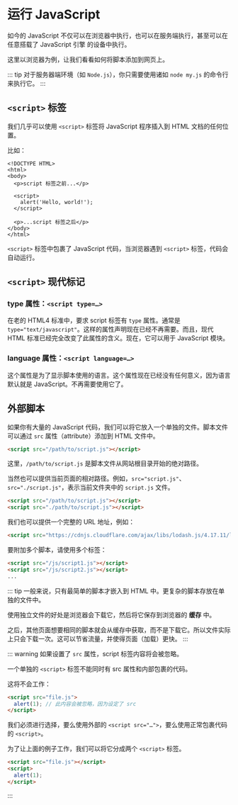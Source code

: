 # 运行 JavaScript

如今的 JavaScript 不仅可以在浏览器中执行，也可以在服务端执行，甚至可以在任意搭载了 JavaScript 引擎 的设备中执行。

这里以浏览器为例，让我们看看如何将脚本添加到网页上。

::: tip
对于服务器端环境（如 `Node.js`），你只需要使用诸如 `node my.js` 的命令行来执行它。
:::

## `<script>` 标签

我们几乎可以使用 `<script>` 标签将 JavaScript 程序插入到 HTML 文档的任何位置。

比如：

```html{6-8}
<!DOCTYPE HTML>
<html>
<body>
  <p>script 标签之前...</p>

  <script>
    alert('Hello, world!');
  </script>

  <p>...script 标签之后</p>
</body>
</html>
```

`<script>` 标签中包裹了 JavaScript 代码，当浏览器遇到 `<script>` 标签，代码会自动运行。

## `<script>` 现代标记

### type 属性：`<script type=…>`

在老的 HTML4 标准中，要求 script 标签有 `type` 属性。通常是 `type="text/javascript"`。这样的属性声明现在已经不再需要。而且，现代 HTML 标准已经完全改变了此属性的含义。现在，它可以用于 JavaScript 模块。

### language 属性：`<script language=…>`

这个属性是为了显示脚本使用的语言。这个属性现在已经没有任何意义，因为语言默认就是 JavaScript。不再需要使用它了。

## 外部脚本

如果你有大量的 JavaScript 代码，我们可以将它放入一个单独的文件。脚本文件可以通过 `src` 属性（attribute）添加到 HTML 文件中。

```html
<script src="/path/to/script.js"></script>
```

这里，`/path/to/script.js` 是脚本文件从网站根目录开始的绝对路径。

当然也可以提供当前页面的相对路径。例如，`src="script.js"`、`src="./script.js"`，表示当前文件夹中的 `script.js` 文件。

```html
<script src="/path/to/script.js"></script>
<script src="./path/to/script.js"></script>
```

我们也可以提供一个完整的 URL 地址，例如：

```html
<script src="https://cdnjs.cloudflare.com/ajax/libs/lodash.js/4.17.11/lodash.js"></script>
```

要附加多个脚本，请使用多个标签：

```html
<script src="/js/script1.js"></script>
<script src="/js/script2.js"></script>
...
```

::: tip
一般来说，只有最简单的脚本才嵌入到 HTML 中。更复杂的脚本存放在单独的文件中。

使用独立文件的好处是浏览器会下载它，然后将它保存到浏览器的 **缓存** 中。

之后，其他页面想要相同的脚本就会从缓存中获取，而不是下载它。所以文件实际上只会下载一次。这可以节省流量，并使得页面（加载）更快。
:::

::: warning 如果设置了 `src` 属性，script 标签内容将会被忽略。

一个单独的 `<script>` 标签不能同时有 src 属性和内部包裹的代码。

这将不会工作：

```html
<script src="file.js">
  alert(1); // 此内容会被忽略，因为设定了 src
</script>
```

我们必须进行选择，要么使用外部的 `<script src="…">`，要么使用正常包裹代码的 `<script>`。

为了让上面的例子工作，我们可以将它分成两个 `<script>` 标签。

```html
<script src="file.js"></script>
<script>
  alert(1);
</script>
```

:::
